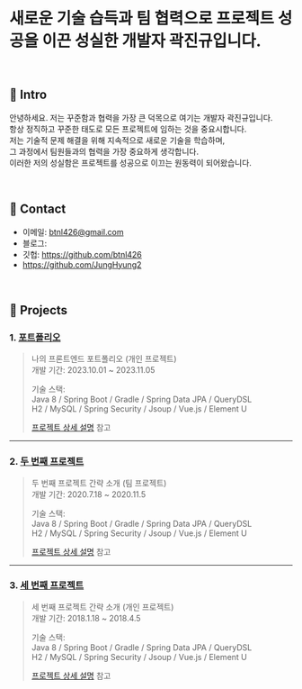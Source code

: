 # 새로운 기술 습득과 팀 협력으로 프로젝트 성공을 이끈 성실한 개발자 곽진규입니다.
</br>

## :pushpin: Intro 

안녕하세요. 저는 꾸준함과 협력을 가장 큰 덕목으로 여기는 개발자 곽진규입니다.</br> 항상 정직하고 꾸준한 태도로 모든 프로젝트에 임하는 것을 중요시합니다.</br> 저는 기술적 문제 해결을 위해 지속적으로 새로운 기술을 학습하며,</br> 그 과정에서 팀원들과의 협력을 가장 중요하게 생각합니다.</br> 이러한 저의 성실함은 프로젝트를 성공으로 이끄는 원동력이 되어왔습니다.

</br>

## :pushpin: Contact
- 이메일: btnl426@gmail.com
- 블로그: 
- 깃헙: https://github.com/btnl426
- https://github.com/JungHyung2

</br>

## :pushpin: Projects
### 1. [포트폴리오](https://github.com/2023-SMHRD-KDT-IOT-4/Repo)
>나의 프론트엔드 포트폴리오 (개인 프로젝트)  
>개발 기간: 2023.10.01 ~ 2023.11.05  
>  
>기술 스택:  
>Java 8 / Spring Boot / Gradle / Spring Data JPA / QueryDSL  
>H2 / MySQL / Spring Security / Jsoup / Vue.js / Element U  
>  
>[프로젝트 상세 설명](https://github.com/2021-SMHRD-KDT-AI-15/SNSRepo) 참고

---

### 2. [두 번째 프로젝트](https://github.com/JungHyung2/gitio.io)
>두 번째 프로젝트 간략 소개  (팀 프로젝트)  
>개발 기간: 2020.7.18 ~ 2020.11.5  
>  
>기술 스택:  
>Java 8 / Spring Boot / Gradle / Spring Data JPA / QueryDSL  
>H2 / MySQL / Spring Security / Jsoup / Vue.js / Element U  
>  
>[프로젝트 상세 설명](https://github.com/JungHyung2/gitio.io) 참고

---

### 3. [세 번째 프로젝트](https://github.com/JungHyung2/gitio.io)
>세 번째 프로젝트 간략 소개  (개인 프로젝트)  
>개발 기간: 2018.1.18 ~ 2018.4.5  
>  
>기술 스택:  
>Java 8 / Spring Boot / Gradle / Spring Data JPA / QueryDSL  
>H2 / MySQL / Spring Security / Jsoup / Vue.js / Element U  
>  
>[프로젝트 상세 설명](https://github.com/JungHyung2/gitio.io) 참고
